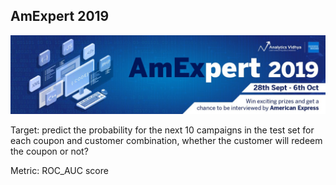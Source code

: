 ## AmExpert 2019
![img](https://github.com/vchulski/AmExpert_2019/blob/master/img/banner.jpg)

Target: predict the probability for the next 10 campaigns in the test set for each coupon and customer combination, whether the customer will redeem the coupon or not?

Metric: ROC_AUC score


